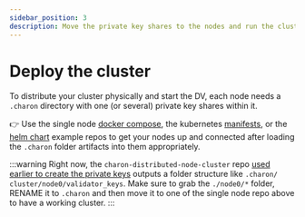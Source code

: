 ```yaml
---
sidebar_position: 3
description: Move the private key shares to the nodes and run the cluster
---
```


# Deploy the cluster
To distribute your cluster physically and start the DV, each node needs a `.charon` directory with one (or several) private key shares within it.

:point_right: Use the single node [docker compose](https://github.com/ObolNetwork/charon-distributed-validator-node), the kubernetes [manifests](https://github.com/ObolNetwork/charon-k8s-distributed-validator-node), or the [helm chart](https://github.com/ObolNetwork/helm-charts) example repos to get your nodes up and connected after loading the `.charon` folder artifacts into them appropriately.

:::warning
Right now, the `charon-distributed-node-cluster` repo [used earlier to create the private keys](./create-keys) outputs a folder structure like `.charon/ cluster/node0/validator_keys`. Make sure to grab the `./node0/*` folder, RENAME it to `.charon` and then move it to one of the single node repo above to have a working cluster.
:::